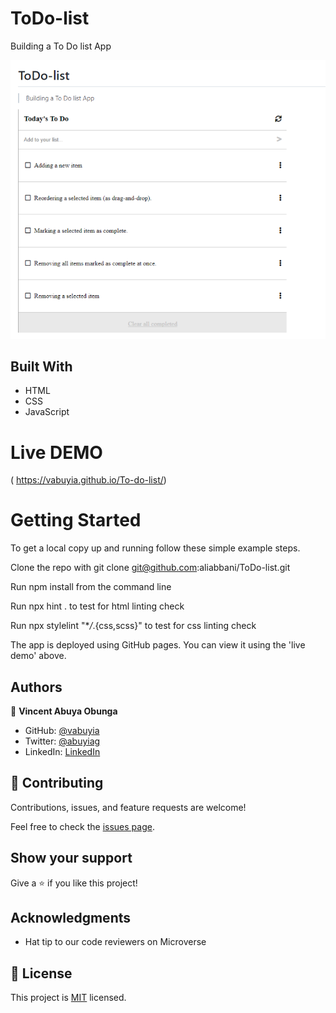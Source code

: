 # ToDo-list

Building a To Do list App

![screenshot](images/to-do-list.png)

## Built With

- HTML
- CSS
- JavaScript

# Live DEMO

( https://vabuyia.github.io/To-do-list/)

# Getting Started

To get a local copy up and running follow these simple example steps.

Clone the repo with git clone git@github.com:aliabbani/ToDo-list.git

Run npm install from the command line

Run npx hint . to test for html linting check

Run npx stylelint "\*_/_.{css,scss}" to test for css linting check

The app is deployed using GitHub pages. You can view it using the 'live demo' above.

## Authors

👤 **Vincent Abuya Obunga**

- GitHub: [@vabuyia](https://github.com/vabuyia)
- Twitter: [@abuyiag](https://twitter.com/abuyiag)
- LinkedIn: [LinkedIn](https://linkedin.com/in/vincent-abuya-a1940555)

## 🤝 Contributing

Contributions, issues, and feature requests are welcome!

Feel free to check the [issues page](../../issues/).

## Show your support

Give a ⭐️ if you like this project!

## Acknowledgments

- Hat tip to our code reviewers on Microverse

## 📝 License

This project is [MIT](./MIT.md) licensed.
